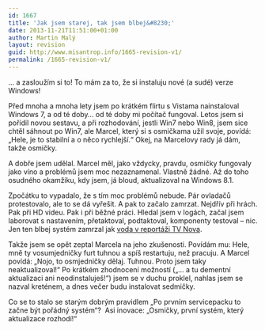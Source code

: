 ```yaml
---
id: 1667
title: 'Jak jsem starej, tak jsem blbej&#8230;'
date: 2013-11-21T11:51:00+01:00
author: Martin Malý
layout: revision
guid: http://www.misantrop.info/1665-revision-v1/
permalink: /1665-revision-v1/
---
```

&#8230; a zasloužím si to! To mám za to, že si instaluju nové (a sudé) verze Windows!

<!--more-->

Před mnoha a mnoha lety jsem po krátkém flirtu s Vistama nainstaloval Windows 7, a od té doby&#8230; od té doby mi počítač fungoval. Letos jsem si pořídil novou sestavu, a při rozhodování, jestli Win7 nebo Win8, jsem sice chtěl sáhnout po Win7, ale Marcel, který si s osmičkama užil svoje, povídá: &#8222;Hele, je to stabilní a o něco rychlejší.&#8220; Okej, na Marcelovy rady já dám, takže osmičky.

A dobře jsem udělal. Marcel měl, jako vždycky, pravdu, osmičky fungovaly jako víno a problémů jsem moc nezaznamenal. Vlastně žádné. Až do toho osudného okamžiku, kdy jsem, já bloud, aktualizoval na Windows 8.1.

Zpočátku to vypadalo, že s tím moc problémů nebude. Pár ovladačů protestovalo, ale to se dá vyřešit. A pak to začalo zamrzat. Nejdřív při hrách. Pak při HD videu. Pak i při běžné práci. Hledal jsem v logách, začal jsem laborovat s nastavením, přetaktoval, podtaktoval, komponenty testoval &#8211; nic. Jen ten blbej systém zamrzal jak [voda v reportáži TV Nova](http://www.youtube.com/watch?v=LK87xOODkYU).

Takže jsem se opět zeptal Marcela na jeho zkušenosti. Povídám mu: Hele, mně ty vosumjedničky furt tuhnou a spíš restartuju, než pracuju. A Marcel povídá: &#8222;Nojo, to osmjedničky dělaj. Tuhnou. Proto jsem taky neaktualizoval!&#8220; Po krátkém zhodnocení možností (&#8222;&#8230; a tu dementní aktualizaci ani neodinstaluješ!&#8220;) jsem se v duchu proklel, nahlas jsem se nazval kreténem, a dnes večer budu instalovat sedmičky.

Co se to stalo se starým dobrým pravidlem &#8222;Po prvním servicepacku to začne být pořádný systém&#8220;?  Asi inovace: &#8222;Osmičky, první systém, který aktualizace rozhodí!&#8220;

&nbsp;